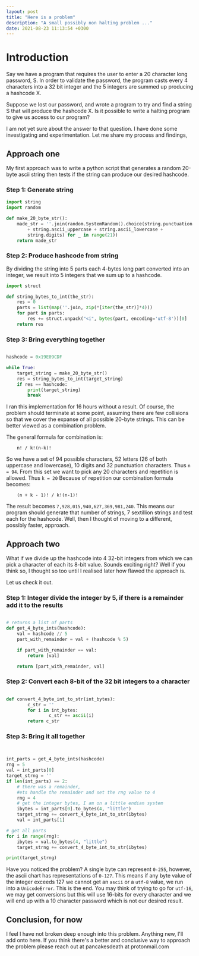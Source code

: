 ```yaml
---
layout: post
title: "Here is a problem"
description: "A small possibly non halting problem ..."
date: 2021-08-23 11:13:54 +0300
---
```


# Introduction

Say we have a program that requires the user to enter a 20 character long password, S.
In order to validate the password, the program casts every 4 characters into a 32 bit integer
and the 5 integers are summed up producing a hashcode X.

Suppose we lost our password, and wrote a program to try and find a string S that will produce the
hashcode X. Is it possible to write a halting program to give us access to our program?

I am not yet sure about the answer to that question. I have done some investigating and experimentation.
Let me share my process and findings,

## Approach one

My first approach was to write a python script that generates a random 20-byte ascii string
then tests if the string can produce our desired hashcode.


### Step 1: Generate string

```python
import string
import random

def make_20_byte_str():
	made_str = ''.join(random.SystemRandom().choice(string.punctuation
		+ string.ascii_uppercase + string.ascii_lowercase +
		string.digits) for _ in range(21))
	return made_str
```

### Step 2: Produce hashcode from string

By dividing the string into 5 parts each 4-bytes long part converted into an integer, we result into 5 integers that we sum up to a hashcode.

``` python
import struct

def string_bytes_to_int(the_str):
	res = 0
	parts = list(map(''.join, zip(*[iter(the_str)]*4)))
	for part in parts:
		res += struct.unpack("<i", bytes(part, encoding='utf-8'))[0]
	return res
```

### Step 3: Bring everything together

```python

hashcode = 0x19E09CDF

while True:
	target_string = make_20_byte_str()
	res = string_bytes_to_int(target_string)
	if res == hashcode:
		print(target_string)
		break
```

I ran this implementation for 16 hours without a result. Of course, the problem should terminate at some point, assuming there are few collisions so that
we cover the expanse of all possible 20-byte strings.
This can be better viewed as a combination problem.

The general formula for combination is:

```
	n! / k!(n-k)!
```

So we have a set of 94 possible characters, 52 letters (26 of both uppercase and lowercase), 10 digits and 32 punctuation characters. Thus `n = 94`.
From this set we want to pick any 20 characters and repetition is allowed. Thus `k = 20`
Because of repetition our combination formula becomes:

```
	(n + k - 1)! / k!(n-1)!
```

The result becomes `7,928,015,940,627,369,981,240`. This means our program should generate that number of strings, 7 sextillion strings and test each for the hashcode.
Well, then I thought of moving to a different, possibly faster, approach.

## Approach two

What if we divide up the hashcode into 4 32-bit integers from which we can pick a character of each its 8-bit value.
Sounds exciting right? Well if you think so, I thought so too until I realised later how flawed the approach is.

Let us check it out.

### Step 1: Integer divide the integer by 5, if there is a remainder add it to the results

```python

# returns a list of parts
def get_4_byte_ints(hashcode):
	val = hashcode // 5
	part_with_remainder = val + (hashcode % 5)

	if part_with_remainder == val:
		return [val]

	return [part_with_remainder, val]
```

### Step 2: Convert each 8-bit of the 32 bit integers to a character

```python

def convert_4_byte_int_to_str(int_bytes):
        c_str = ''
        for i in int_bytes:
                c_str += ascii(i)
        return c_str

```
### Step 3: Bring it all together

```python


int_parts = get_4_byte_ints(hashcode)
rng = 5
val = int_parts[0]
target_strng = ''
if len(int_parts) == 2:
	# there was a remainder,
	#ets handle the remainder and set the rng value to 4
	rng = 4
	# get the integer bytes, I am on a little endian system
	ibytes = int_parts[0].to_bytes(4, "little")
	target_strng += convert_4_byte_int_to_str(ibytes)
	val = int_parts[1]

# get all parts
for i in range(rng):
	ibytes = val.to_bytes(4, "little")
	target_strng += convert_4_byte_int_to_str(ibytes)

print(target_strng)
```

Have you noticed the problem? A single byte can represent `0-255`, however, the ascii chart has representations of `0-127`.
This means if any byte value of the integer exceeds 127 we cannot get an `ascii` or a `utf-8` value, we run into a `UnicodeError`. This is the end.
You may think of trying to go for `utf-16`, we may get conversions but this will use 16-bits for every character and we will end up with a
10 character password which is not our desired result.


## Conclusion, for now

I feel I have not broken deep enough into this problem. Anything new, I'll add onto here.
If you think there's a better and conclusive way to approach the problem please reach out
at pancakesdeath at protonmail.com

